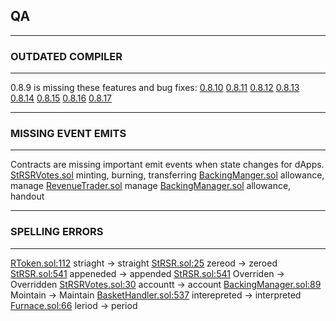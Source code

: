 ## QA
---
### OUTDATED COMPILER
---
0.8.9 is missing these features and bug fixes:
[0.8.10](https://github.com/ethereum/solidity/releases/tag/v0.8.10)
[0.8.11](https://github.com/ethereum/solidity/releases/tag/v0.8.11)
[0.8.12](https://github.com/ethereum/solidity/releases/tag/v0.8.12)
[0.8.13](https://github.com/ethereum/solidity/releases/tag/v0.8.13)
[0.8.14](https://github.com/ethereum/solidity/releases/tag/v0.8.14)
[0.8.15](https://github.com/ethereum/solidity/releases/tag/v0.8.15)
[0.8.16](https://github.com/ethereum/solidity/releases/tag/v0.8.16)
[0.8.17](https://github.com/ethereum/solidity/releases/tag/v0.8.17)


---
### MISSING EVENT EMITS
---
Contracts are missing important emit events when state changes for dApps.
[StRSRVotes.sol](https://github.com/reserve-protocol/protocol/blob/df7ecadc2bae74244ace5e8b39e94bc992903158/contracts/p1/StRSRVotes.sol) minting, burning, transferring
[BackingManger.sol](https://github.com/reserve-protocol/protocol/blob/df7ecadc2bae74244ace5e8b39e94bc992903158/contracts/p1/BackingManager.sol) allowance, manage
[RevenueTrader.sol](https://github.com/reserve-protocol/protocol/blob/df7ecadc2bae74244ace5e8b39e94bc992903158/contracts/p1/RevenueTrader.sol) manage
[BackingManager.sol](https://github.com/reserve-protocol/protocol/blob/df7ecadc2bae74244ace5e8b39e94bc992903158/contracts/p1/BackingManager.sol) allowance, handout

---
### SPELLING ERRORS
---
[RToken.sol:112](https://github.com/reserve-protocol/protocol/blob/df7ecadc2bae74244ace5e8b39e94bc992903158/contracts/p1/RToken.sol#L112) striaght -> straight
[StRSR.sol:25](https://github.com/reserve-protocol/protocol/blob/df7ecadc2bae74244ace5e8b39e94bc992903158/contracts/p1/StRSR.sol#L45) zereod -> zeroed
[StRSR.sol:541](https://github.com/reserve-protocol/protocol/blob/df7ecadc2bae74244ace5e8b39e94bc992903158/contracts/p1/StRSR.sol#L541) appeneded -> appended
[StRSR.sol:541](https://github.com/reserve-protocol/protocol/blob/df7ecadc2bae74244ace5e8b39e94bc992903158/contracts/p1/StRSR.sol#L541) Overriden -> Overridden
[StRSRVotes.sol:30](https://github.com/reserve-protocol/protocol/blob/df7ecadc2bae74244ace5e8b39e94bc992903158/contracts/p1/StRSRVotes.sol#L30) accountt -> account
[BackingManager.sol:89](https://github.com/reserve-protocol/protocol/blob/df7ecadc2bae74244ace5e8b39e94bc992903158/contracts/p1/BackingManager.sol#L89) Mointain -> Maintain
[BasketHandler.sol:537](https://github.com/reserve-protocol/protocol/blob/df7ecadc2bae74244ace5e8b39e94bc992903158/contracts/p1/BasketHandler.sol#L537) interepreted -> interpreted
[Furnace.sol:66](https://github.com/reserve-protocol/protocol/blob/df7ecadc2bae74244ace5e8b39e94bc992903158/contracts/p1/Furnace.sol#L66) leriod -> period
